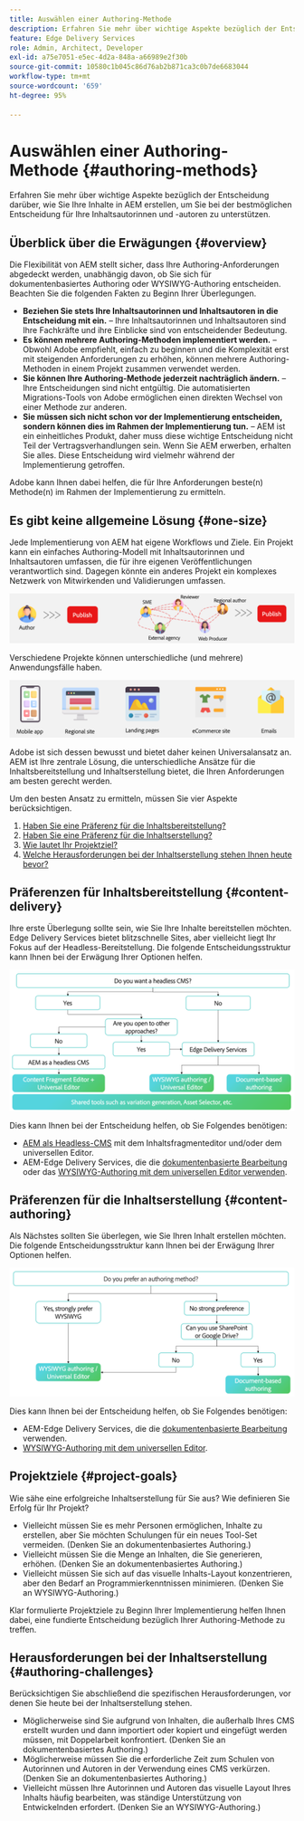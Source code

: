 ```yaml
---
title: Auswählen einer Authoring-Methode
description: Erfahren Sie mehr über wichtige Aspekte bezüglich der Entscheidung darüber, wie Sie Ihre Inhalte in AEM erstellen, um Sie bei der bestmöglichen Entscheidung für Ihre Inhaltsautorinnen und -autoren zu unterstützen.
feature: Edge Delivery Services
role: Admin, Architect, Developer
exl-id: a75e7051-e5ec-4d2a-848a-a66989e2f30b
source-git-commit: 10580c1b045c86d76ab2b871ca3c0b7de6683044
workflow-type: tm+mt
source-wordcount: '659'
ht-degree: 95%

---
```


# Auswählen einer Authoring-Methode {#authoring-methods}

Erfahren Sie mehr über wichtige Aspekte bezüglich der Entscheidung darüber, wie Sie Ihre Inhalte in AEM erstellen, um Sie bei der bestmöglichen Entscheidung für Ihre Inhaltsautorinnen und -autoren zu unterstützen.

## Überblick über die Erwägungen {#overview}

Die Flexibilität von AEM stellt sicher, dass Ihre Authoring-Anforderungen abgedeckt werden, unabhängig davon, ob Sie sich für dokumentenbasiertes Authoring oder WYSIWYG-Authoring entscheiden. Beachten Sie die folgenden Fakten zu Beginn Ihrer Überlegungen.

* **Beziehen Sie stets Ihre Inhaltsautorinnen und Inhaltsautoren in die Entscheidung mit ein.** – Ihre Inhaltsautorinnen und Inhaltsautoren sind Ihre Fachkräfte und ihre Einblicke sind von entscheidender Bedeutung.
* **Es können mehrere Authoring-Methoden implementiert werden.** – Obwohl Adobe empfiehlt, einfach zu beginnen und die Komplexität erst mit steigenden Anforderungen zu erhöhen, können mehrere Authoring-Methoden in einem Projekt zusammen verwendet werden.
* **Sie können Ihre Authoring-Methode jederzeit nachträglich ändern.** – Ihre Entscheidungen sind nicht entgültig. Die automatisierten Migrations-Tools von Adobe ermöglichen einen direkten Wechsel von einer Methode zur anderen.
* **Sie müssen sich nicht schon vor der Implementierung entscheiden, sondern können dies im Rahmen der Implementierung tun.** – AEM ist ein einheitliches Produkt, daher muss diese wichtige Entscheidung nicht Teil der Vertragsverhandlungen sein. Wenn Sie AEM erwerben, erhalten Sie alles. Diese Entscheidung wird vielmehr während der Implementierung getroffen.

Adobe kann Ihnen dabei helfen, die für Ihre Anforderungen beste(n) Methode(n) im Rahmen der Implementierung zu ermitteln.

## Es gibt keine allgemeine Lösung {#one-size}

Jede Implementierung von AEM hat eigene Workflows und Ziele. Ein Projekt kann ein einfaches Authoring-Modell mit Inhaltsautorinnen und Inhaltsautoren umfassen, die für ihre eigenen Veröffentlichungen verantwortlich sind. Dagegen könnte ein anderes Projekt ein komplexes Netzwerk von Mitwirkenden und Validierungen umfassen.

![Verschiedene Authoring-Workflows](assets/authoring-workflows.png)

Verschiedene Projekte können unterschiedliche (und mehrere) Anwendungsfälle haben.

![Anwendungsfälle](assets/use-cases.png)

Adobe ist sich dessen bewusst und bietet daher keinen Universalansatz an. AEM ist Ihre zentrale Lösung, die unterschiedliche Ansätze für die Inhaltsbereitstellung und Inhaltserstellung bietet, die Ihren Anforderungen am besten gerecht werden.

Um den besten Ansatz zu ermitteln, müssen Sie vier Aspekte berücksichtigen.

1. [Haben Sie eine Präferenz für die Inhaltsbereitstellung?](#content-delivery)
1. [Haben Sie eine Präferenz für die Inhaltserstellung?](#content-authoring)
1. [Wie lautet Ihr Projektziel?](#project-goals)
1. [Welche Herausforderungen bei der Inhaltserstellung stehen Ihnen heute bevor?](#authoring-challenges)

## Präferenzen für Inhaltsbereitstellung {#content-delivery}

Ihre erste Überlegung sollte sein, wie Sie Ihre Inhalte bereitstellen möchten. Edge Delivery Services bietet blitzschnelle Sites, aber vielleicht liegt Ihr Fokus auf der Headless-Bereitstellung. Die folgende Entscheidungsstruktur kann Ihnen bei der Erwägung Ihrer Optionen helfen.

![Entscheidungsstruktur für die Inhaltsbereitstellung](assets/content-delivery-decision-tree.png)

Dies kann Ihnen bei der Entscheidung helfen, ob Sie Folgendes benötigen:

* [AEM als Headless-CMS](/help/headless/introduction.md) mit dem Inhaltsfragmenteditor und/oder dem universellen Editor.
* AEM-Edge Delivery Services, die die [dokumentenbasierte Bearbeitung](/help/edge/docs/authoring.md) oder das [WYSIWYG-Authoring mit dem universellen Editor verwenden](/help/edge/wysiwyg-authoring/authoring.md).

## Präferenzen für die Inhaltserstellung {#content-authoring}

Als Nächstes sollten Sie überlegen, wie Sie Ihren Inhalt erstellen möchten. Die folgende Entscheidungsstruktur kann Ihnen bei der Erwägung Ihrer Optionen helfen.

![Entscheidungsstruktur für die Inhaltserstellung](assets/content-authoring-decision-tree.png)

Dies kann Ihnen bei der Entscheidung helfen, ob Sie Folgendes benötigen:

* AEM-Edge Delivery Services, die die [dokumentenbasierte Bearbeitung](/help/edge/docs/authoring.md) verwenden.
* [WYSIWYG-Authoring mit dem universellen Editor](/help/edge/wysiwyg-authoring/authoring.md).

## Projektziele {#project-goals}

Wie sähe eine erfolgreiche Inhaltserstellung für Sie aus? Wie definieren Sie Erfolg für Ihr Projekt?

* Vielleicht müssen Sie es mehr Personen ermöglichen, Inhalte zu erstellen, aber Sie möchten Schulungen für ein neues Tool-Set vermeiden. (Denken Sie an dokumentenbasiertes Authoring.)
* Vielleicht müssen Sie die Menge an Inhalten, die Sie generieren, erhöhen. (Denken Sie an dokumentenbasiertes Authoring.)
* Vielleicht müssen Sie sich auf das visuelle Inhalts-Layout konzentrieren, aber den Bedarf an Programmierkenntnissen minimieren. (Denken Sie an WYSIWYG-Authoring.)

Klar formulierte Projektziele zu Beginn Ihrer Implementierung helfen Ihnen dabei, eine fundierte Entscheidung bezüglich Ihrer Authoring-Methode zu treffen.

## Herausforderungen bei der Inhaltserstellung {#authoring-challenges}

Berücksichtigen Sie abschließend die spezifischen Herausforderungen, vor denen Sie heute bei der Inhaltserstellung stehen.

* Möglicherweise sind Sie aufgrund von Inhalten, die außerhalb Ihres CMS erstellt wurden und dann importiert oder kopiert und eingefügt werden müssen, mit Doppelarbeit konfrontiert. (Denken Sie an dokumentenbasiertes Authoring.)
* Möglicherweise müssen Sie die erforderliche Zeit zum Schulen von Autorinnen und Autoren in der Verwendung eines CMS verkürzen. (Denken Sie an dokumentenbasiertes Authoring.)
* Vielleicht müssen Ihre Autorinnen und Autoren das visuelle Layout Ihres Inhalts häufig bearbeiten, was ständige Unterstützung von Entwickelnden erfordert. (Denken Sie an WYSIWYG-Authoring.)
